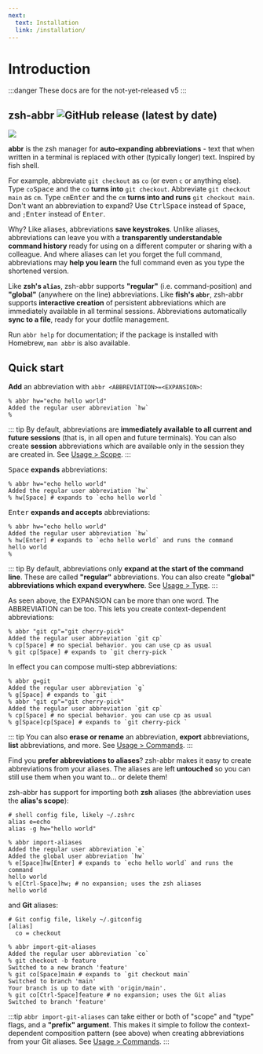 ```yaml
---
next:
  text: Installation
  link: /installation/
---
```


# Introduction

:::danger
These docs are for the not-yet-released v5
:::

## zsh-abbr ![GitHub release (latest by date)](https://img.shields.io/github/v/release/olets/zsh-abbr)

![](/images/zsh-abbr.png)

**abbr** is the zsh manager for **auto-expanding abbreviations** - text that when written in a terminal is replaced with other (typically longer) text. Inspired by fish shell.

For example, abbreviate `git checkout` as `co` (or even `c` or anything else). Type `co`<kbd>Space</kbd> and the `co` **turns into** `git checkout`. Abbreviate `git checkout main` as `cm`. Type `cm`<kbd>Enter</kbd> and the `cm` **turns into and runs** `git checkout main`. Don't want an abbreviation to expand? Use <kbd>Ctrl</kbd><kbd>Space</kbd> instead of <kbd>Space</kbd>, and `;`<kbd>Enter</kbd> instead of <kbd>Enter</kbd>.

Why? Like aliases, abbreviations **save keystrokes**. Unlike aliases, abbreviations can leave you with a **transparently understandable command history** ready for using on a different computer or sharing with a colleague. And where aliases can let you forget the full command, abbreviations may **help you learn** the full command even as you type the shortened version.

Like **zsh's `alias`**, zsh-abbr supports **"regular"** (i.e. command-position) and **"global"** (anywhere on the line) abbreviations. Like **fish's `abbr`**, zsh-abbr supports **interactive creation** of persistent abbreviations which are immediately available in all terminal sessions. Abbreviations automatically **sync to a file**, ready for your dotfile management.

Run `abbr help` for documentation; if the package is installed with Homebrew, `man abbr` is also available.

## Quick start

**Add** an abbreviation with `abbr <ABBREVIATION>=<EXPANSION>`:

```shell{1-2}:no-line-numbers
% abbr hw="echo hello world"
Added the regular user abbreviation `hw`
%
```

::: tip
By default, abbreviations are **immediately available to all current and future sessions** (that is, in all open and future terminals). You can also create **session** abbreviations which are available only in the session they are created in. See [Usage > Scope](/usage.html#scope).
:::

<kbd>Space</kbd> **expands** abbreviations:

```shell{3}:no-line-numbers
% abbr hw="echo hello world"
Added the regular user abbreviation `hw`
% hw[Space] # expands to `echo hello world `
```

<kbd>Enter</kbd> **expands and accepts** abbreviations:

```shell{3}:no-line-numbers
% abbr hw="echo hello world"
Added the regular user abbreviation `hw`
% hw[Enter] # expands to `echo hello world` and runs the command
hello world
%
```

::: tip
By default, abbreviations only **expand at the start of the command line**. These are called **"regular"** abbreviations. You can also create **"global" abbreviations which expand everywhere**. See [Usage > Type](/usage.html#type).
:::

As seen above, the EXPANSION can be more than one word. The ABBREVIATION can be too. This lets you create context-dependent abbreviations:

```shell{3-4}:no-line-numbers
% abbr "git cp"="git cherry-pick"
Added the regular user abbreviation `git cp`
% cp[Space] # no special behavior. you can use cp as usual
% git cp[Space] # expands to `git cherry-pick `
```

In effect you can compose multi-step abbreviations:

```shell{1,4,6-7}:no-line-numbers
% abbr g=git
Added the regular user abbreviation `g`
% g[Space] # expands to `git `
% abbr "git cp"="git cherry-pick"
Added the regular user abbreviation `git cp`
% cp[Space] # no special behavior. you can use cp as usual
% g[Space]cp[Space] # expands to `git cherry-pick `
```

::: tip
You can also **erase or rename** an abbreviation, **export** abbreviations, **list** abbreviations, and more. See [Usage > Commands](/usage.html#commands).
:::

Find you **prefer abbreviations to aliases**? zsh-abbr makes it easy to create abbreviations from your aliases. The aliases are left **untouched** so you can still use them when you want to… or delete them!

zsh-abbr has support for importing both **zsh** aliases (the abbreviation uses the **alias's scope**):

```shell:no-line-numbers
# shell config file, likely ~/.zshrc
alias e=echo
alias -g hw="hello world"
```
```shell{1-4,6}:no-line-numbers
% abbr import-aliases
Added the regular user abbreviation `e`
Added the global user abbreviation `hw`
% e[Space]hw[Enter] # expands to `echo hello world` and runs the command
hello world
% e[Ctrl-Space]hw; # no expansion; uses the zsh aliases
hello world
```

and **Git** aliases:

```text:no-line-numbers
# Git config file, likely ~/.gitconfig
[alias]
  co = checkout
```
```shell{1,5,8}:no-line-numbers
% abbr import-git-aliases
Added the regular user abbreviation `co`
% git checkout -b feature
Switched to a new branch 'feature'
% git co[Space]main # expands to `git checkout main`
Switched to branch 'main'
Your branch is up to date with 'origin/main'.
% git co[Ctrl-Space]feature # no expansion; uses the Git alias
Switched to branch 'feature'
```

:::tip
`abbr import-git-aliases` can take either or both of "scope" and "type" flags, and a **"prefix" argument**. This makes it simple to follow the context-dependent composition pattern (see above) when creating abbreviations from your Git aliases. See [Usage > Commands](/usage.html#commands).
:::